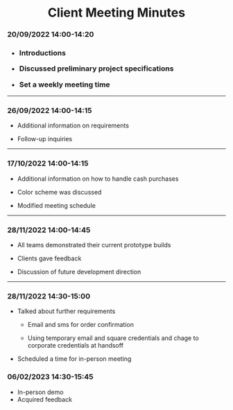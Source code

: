 <h1 align="center">
Client Meeting Minutes
</h1>

<h3>
<b>
20/09/2022 14:00-14:20
</b>
<h3>

- Introductions

- Discussed preliminary project specifications

- Set a weekly meeting time

---

<h3>
<b>
26/09/2022 14:00-14:15
</b>
</h3>

- Additional information on requirements

- Follow-up inquiries

---
<h3>
<b>
17/10/2022 14:00-14:15
</h3>
</b>

- Additional information on how to handle cash purchases

- Color scheme was discussed

- Modified meeting schedule

---
<h3>
<b>
28/11/2022 14:00-14:45
</h3>
</b>

- All teams demonstrated their current prototype builds

- Clients gave feedback

- Discussion of future development direction

---

<h3>
<b>
28/11/2022 14:30-15:00
</h3>
</b>

- Talked about further requirements

  - Email and sms for order confirmation

  - Using temporary email and square credentials and
    chage to corporate credentials at handsoff

- Scheduled a time for in-person meeting

<h3>
<b>
06/02/2023 14:30-15:45
</h3>
</b>

- In-person demo
- Acquired feedback
